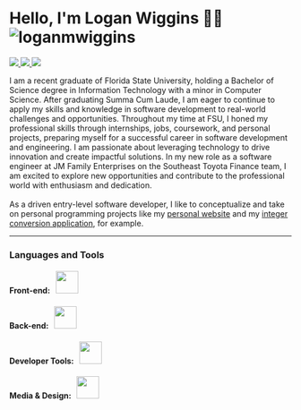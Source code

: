 <h1>
  Hello, I'm Logan Wiggins 👨‍💻
  &nbsp;
  <img src="https://komarev.com/ghpvc/?username=loganmwiggins&label=Profile%20views&color=0e75b6&style=flat" alt="loganmwiggins"/>
</h1>

<!-- Contact Info -->
<p align="left">
  <a href="mailto:loganmwiggins1@gmail.com">
    <img src="https://img.shields.io/badge/Gmail-D14836?style=for-the-badge&logo=gmail&logoColor=white">
  </a>
  <a href="https://linkedin.com/in/loganwiggins" target="_blank">
    <img src="https://img.shields.io/badge/linkedin-%230077B5.svg?style=for-the-badge&logo=linkedin&logoColor=white">
  </a>
  <a href="https://www.youtube.com/@LoganWiggins1" target="_blank">
    <img src="https://img.shields.io/badge/YouTube-%23FF0000.svg?style=for-the-badge&logo=YouTube&logoColor=white">
  </a>
</p>

<!-- About -->
<p>
I am a recent graduate of Florida State University, holding a Bachelor of Science degree in Information Technology with a minor in Computer Science. After graduating Summa Cum Laude, I am eager to continue to apply my skills and knowledge in software development to real-world challenges and opportunities. Throughout my time at FSU, I honed my professional skills through internships, jobs, coursework, and personal projects, preparing myself for a successful career in software development and engineering. I am passionate about leveraging technology to drive innovation and create impactful solutions. In my new role as a software engineer at JM Family Enterprises on the Southeast Toyota Finance team, I am excited to explore new opportunities and contribute to the professional world with enthusiasm and dedication.
<br>
<br>
As a driven entry-level software developer, I like to conceptualize and take on personal programming projects like my <a href="https://www.loganwiggins.com">personal website</a> and my <a href="https://www.wigginsnet.com/int-convert">integer conversion application</a>, for example.
</p>

<hr>
<!-- Languages and Tools -->
<h3 align="left">Languages and Tools</h3>
<h4 align="left">
  Front-end: &nbsp;
  <img src="https://skillicons.dev/icons?i=angular,html,css,js,ts" height="40">
</h4>
<h4 align="left">
  Back-end: &nbsp;
  <img src="https://skillicons.dev/icons?i=cs,dotnet,cpp,mysql,nodejs,npm,php" height="40">
</h4>
<h4 align="left">
  Developer Tools: &nbsp;
  <img src="https://skillicons.dev/icons?i=git,github,bitbucket,visualstudio,vscode,eclipse,powershell" height="40">
</h4>
<h4 align="left">
  Media & Design: &nbsp;
  <img src="https://skillicons.dev/icons?i=figma,ps,ae,ai,au,notion" height="40">
</h4>
